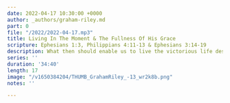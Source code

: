 ```yaml
---
date: 2022-04-17 10:30:00 +0000
author: _authors/graham-riley.md
part: 0
file: "/2022/2022-04-17.mp3"
title: Living In The Moment & The Fullness Of His Grace
scripture: Ephesians 1:3, Philippians 4:11-13 & Ephesians 3:14-19
description: What then should enable us to live the victorious life despite our circumstances?
series: ''
duration: '34:40'
length: 17
image: "/v1650384204/THUMB_GrahamRiley_-13_wr2k8b.png"
notes: ''

---
```

